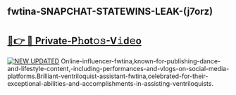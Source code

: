 ## fwtina-SNAPCHAT-STATEWINS-LEAK-(j7orz)


# <h2><a href="https://mediaupload.pro?-20M">🔗👉 🔴 Private-P𝚑ot𝚘𝚜-V𝚒d𝚎o</a></h2>

[![NEW UPDATED](https://i.imgur.com/0qMVB7G.gif)](https://mediaupload.pro?-20M)
Online-influencer-fwtina,known-for-publishing-dance-and-lifestyle-content,-including-performances-and-vlogs-on-social-media-platforms.Brilliant-ventriloquist-assistant-fwtina,celebrated-for-their-exceptional-abilities-and-accomplishments-in-assisting-ventriloquists.  